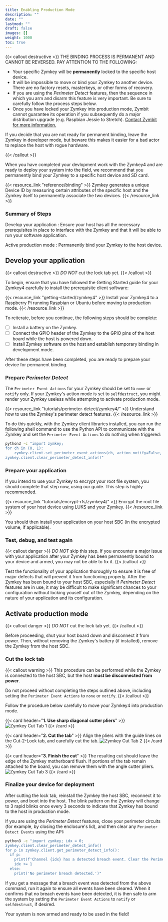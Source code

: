 ```yaml
---
title: Enabling Production Mode
description: ""
date: ""
lastmod: ""
draft: false
images: []
weight: 1000
toc: true
---
```


{{< callout destructive >}}
THE BINDING PROCESS IS PERMANENT AND CANNOT BE REVERSED. PAY ATTENTION TO THE FOLLOWING:

* Your specific Zymkey will be **permanently** locked to the specific host device.
* It will be impossible to move or bind your Zymkey to another device. There are no factory resets, masterkeys, or other forms of recovery.
* If you are using the *Perimeter Detect* features, then the sequence in which you arm and disarm this feature is very important. Be sure to carefully follow the process steps below.
* Once you have locked your Zymkey into production mode, Zymbit cannot guarantee its operation if you subsequently do a major distribution upgrade (e.g. Raspbian Jessie to Stretch). [Contact Zymbit for more information.](https://www.zymbit.com/contact-us/)

If you decide that you are not ready for permanent binding, leave the Zymkey in developer mode, but beware this makes it easier for a bad actor to replace the host with rogue hardware.

{{< /callout >}}

When you have completed your devlopment work with the Zymkey4 and are ready to deploy your system into the field, we recommend that you permanently bind your Zymkey to a specific host device and SD card.

{{< resource_link "reference/binding" >}}
Zymkey generates a unique Device ID by measuring certain attributes of the specific host and the Zymkey itself to permanently associate the two devices.
{{< /resource_link >}}

### Summary of Steps

Develop your application
:   Ensure your host has all the necessary prerequisites in place to interface with the Zymkey and that it will be able to run your software application.

Active production mode
:   Permanently bind your Zymkey to the host device.

## Develop your application

{{< callout destructive >}}
*DO NOT* cut the lock tab yet.
{{< /callout >}}

To begin, ensure that you have followed the Getting Started guide for your Zymkey4 carefully to install the prerequisite client software:

{{< resource_link "getting-started/zymkey4" >}}
Install your Zymkey4 to a Raspberry Pi running Raspbian or Ubuntu before moving to production mode.
{{< /resource_link >}}

To reiterate, before you continue, the following steps should be complete:

* [ ] Install a battery on the Zymkey.
* [ ] Connect the GPIO header of the Zymkey to the GPIO pins of the host board while the host is powered down.
* [ ] Install Zymkey software on the host and establish temporary binding in development mode.

After these steps have been completed, you are ready to prepare your device for permanent binding.

### Prepare *Perimeter Detect*

The `Perimeter Event Actions` for your Zymkey should be set to `none` or `notify` only. If your Zymkey's action mode is set to `selfdestruct`, you might render your Zymkey useless while attempting to activate production mode.

{{< resource_link "tutorials/perimeter-detect/zymkey4/" >}}
Understand how to use the Zymkey's perimeter detect features.
{{< /resource_link >}}

To do this quickly, with the Zymkey client libraries installed, you can run the following shell command to use the Python API to communicate with the Zymkey and set the `Perimeter Event Actions` to do nothing when triggered:

```bash
python3 -c "import zymkey;
for ch in (0, 1):
    zymkey.client.set_perimeter_event_actions(ch, action_notify=False, action_self_destruct=False)
zymkey.client.clear_perimeter_detect_info()"
```

### Prepare your application

If you intend to use your Zymkey to encrypt your root file system, you should complete that step now, using our guide. This step is highly recommended.

{{< resource_link "tutorials/encrypt-rfs/zymkey4/" >}}
Encrypt the root file system of your host device using LUKS and your Zymkey.
{{< /resource_link >}}

You should then install your application on your host SBC (in the encrypted volume, if applicable).

### Test, debug, and test again

{{< callout danger >}}
*DO NOT* skip this step. If you encounter a major issue with your application after your Zymkey has been permanently bound to your device and armed, you may not be able to fix it.
{{< /callout >}}

Test the functionality of your application thoroughly to ensure it is free of major defects that will prevent it from functioning properly. After the Zymkey has been bound to your host SBC, especially if *Perimeter Detect* features are in use, it may be difficult to make significant chances to your configuration without locking youself out of the Zymkey, depending on the nature of your application and its configuration.

## Activate production mode

{{< callout danger >}}
*DO NOT* cut the lock tab yet.
{{< /callout >}}

Before proceeding, shut your host board down and disconnect it from power. Then, without removing the Zymkey's battery (if installed), remove the Zymkey from the host SBC.

### Cut the lock tab

{{< callout warning >}}
This procedure can be performed while the Zymkey is connected to the host SBC, but the host **must be disconnected from power**.

Do not proceed without completing the steps outlined above, including setting the `Perimeter Event Actions` to `none` or `notify`.
{{< /callout >}}

Follow the procedure below carefully to move your Zymkey4 into production mode.

{{< card header="**1. Use sharp diagonal cutter pliers**" >}}
![Zymkey Cut Tab 1](ZK-cut-tab-1.png)
{{< /card >}}

{{< card header="**2. Cut the tab**" >}}
Align the pliers with the guide lines on the Cut-2-Lock tab, and carefully cut the tab.
![Zymkey Cut Tab 2](ZK-cut-tab-2.png)
{{< /card >}}

{{< card header="**3. Finish the cut**" >}}
The resulting cut should leave the edge of the Zymkey motherboard flush. If portions of the tab remain attached to the board, you can remove them with the angle cutter pliers.
![Zymkey Cut Tab 3](ZK-cut-tab-3.png)
{{< /card >}}

### Finalize your device for deployment

After cutting the lock tab, reinstall the Zymkey the host SBC, reconnect it to power, and boot into the host. The blink pattern on the Zymkey will change to 3 rapid blinks once every 3 seconds to indicate that Zymkey has bound to the host in production mode.

If you are using the *Perimeter Detect* features, close your perimeter circuits (for example, by closing the enclosure's lid), and then clear any `Perimeter Detect Events` using the API:

```bash
python3 -c "import zymkey; idx = 0;
zymkey.client.clear_perimeter_detect_info()
for p in zymkey.client.get_perimeter_detect_info():
  if p:
    print(f'Channel {idx} has a detected breach event. Clear the Perimeter Detect Events again.')
    idx += 1
  else:
    print('No perimeter breach detected.')"
```

If you get a message that a breach event was detected from the above command, run it again to ensure all events have been cleared. When it confirms that no breach events have been detected, it is then safe to arm the system by setting the `Perimeter Event Actions` to `notify` or `selfdestruct`, if desired.

Your system is now armed and ready to be used in the field!

